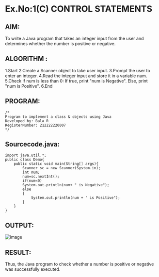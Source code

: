 # Ex.No:1(C) CONTROL STATEMENTS

## AIM:
To write a Java program that takes an integer input from the user and determines whether the number is positive or negative.
## ALGORITHM :
1.Start
2.Create a Scanner object to take user input.
3.Prompt the user to enter an integer.
4.Read the integer input and store it in a variable num.
5.Check if num is less than 0:
     If true, print "num is Negative".
     Else, print "num is Positive".
6.End

## PROGRAM:
 ```
/*
Program to implement a class & objects using Java
Developed by: Bala R
RegisterNumber: 212222220007
*/
```

## Sourcecode.java:
```
import java.util.*;
public class Demo{
    public static void main(String[] args){
        Scanner sc = new Scanner(System.in);
        int num;
        num=sc.nextInt();
        if(num<0)
        System.out.println(num+ " is Negative");
        else
        {
            System.out.println(num + " is Positive");
        }
    }
}

```

## OUTPUT:
![image](https://github.com/user-attachments/assets/20827b71-7530-4573-88b1-50ec6dea9118)

## RESULT:
Thus, the Java program to check whether a number is positive or negative was successfully executed.
